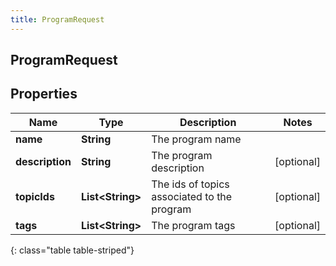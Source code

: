 ```yaml
---
title: ProgramRequest
---
```

## ProgramRequest


## Properties

| Name | Type | Description | Notes |
| ------------ | ------------- | ------------- | ------------- |
| **name** | <!----><!---->**String**<!----> | The program name |  |
| **description** | <!----><!---->**String**<!----> | The program description |  [optional] |
| **topicIds** | <!----><!---->**List&lt;String&gt;**<!----> | The ids of topics associated to the program |  [optional] |
| **tags** | <!----><!---->**List&lt;String&gt;**<!----> | The program tags |  [optional] |
{: class="table table-striped"}



